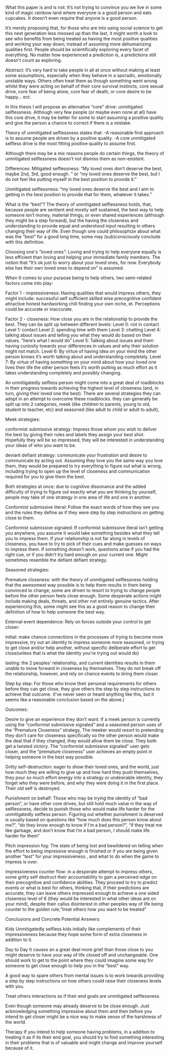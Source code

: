 What this paper is and is not:
It’s not trying to convince you we live in some kind of magic rainbow land where everyone is a good person and eats cupcakes.  It doesn’t even require that anyone is a good person. 

 It’s merely proposing that, for those who are into using social science to get this next generation less messed up than the last, it might worth a look to see who benefits from being treated as having the most positive qualities and working your way down; instead of assuming more dehumanizing qualities first.  People should be scientifically exploring every facet of everything. No matter how experienced a  prediction is, a predictions still doesn't count as exploring.

Abstract:
 It’s very hard to take people in all at once without making at least some assumptions, especially when they behave in a sporadic, emotionally unstable ways.  Others often treat them as though something went wrong whilst they were acting on behalf of their core survival instincts,  core sexual drive, core fear of being alone, core fear of death, or core desire to be happy... ect. 

In this thesis I will propose an alternative “core” drive:  unmitigated selflessness.  Although very few people (or maybe even none at all) have this core drive, it may be better for some to start assuming a positive quality and give the person a chance to correct if there is a mistake.


Theory of unmitigated selflessness states that:
-A reasonable first approach is to assume people are driven by a positive quality.
-A core unmitigated selfless drive is the most fitting positive quality to assume first.

Although there may be a mix reasons people do certain things, the theory of unmitigated selflessness doesn’t not dismiss them as non-existent.

Differences:
Mitigated selflessness:  “My loved ones don’t deserve the best, maybe 2nd, 3rd, good enough. ” or “my loved ones deserve the best, but I do not feel like putting myself in the best position to provide it.”

Unmitigated selflessness: “my loved ones deserve the best and I aim to getting in the best position to provide that for them, whatever it takes.”


What is the “best”?
The theory of unmitigated selflessness holds, that, because people are sentient and mostly self sustained, the best way to help someone isn’t money, material things, or even shared experiences (although they might be a step forward), but the having the closeness and understanding to provide equal and understood input resulting in others changing their way of life.  Even though one could philosophize about what was the “best” for a good long time, some may (sub)consciously conclude with this definition.

Choosing one's “loved ones”:  Loving and trying to help everyone equally is less efficient than loving and helping your immediate family members.  The notion that “It’s ok just to worry about your loved ones, for now.  Everybody else has their own loved ones to depend on” is assumed.

When It comes to  your purpose being to help others, two semi-related factors come into play:

Factor 1 - impressiveness: Having qualities that would impress others, they might include:
successful
self sufficient
skilled
wise
precognitive
confident
attractive
honest
hardworking
chill
finding your own niche, et. 
 Perceptions could be accurate or inaccurate. 

Factor 2 - closeness: How close you are in the relationship to provide the best.
They can be split up between different levels:
Level 0: not in contact
Level 1: contact
Level 2: spending time with them
Level 3: chatting
Level 4: talking about issues and telling you what they would do based on their values. “here’s what I would do”
Level 5: Talking about issues and them having curiosity towards your differences in values and why their solution might not match.
Level 6:  By virtue of having idea on your mind the other person knows it’s worth talking about and understanding completely.
Level 7: By virtue of having something on your mind about how your loved one lives their life the other person feels it’s worth putting as much effort as it takes understanding completely and possibly changing.

An unmitigatedly selfless person might come into a great deal of roadblocks in their progress towards achieving the highest level of closeness (and, in turn, giving their loved one the best).  There are several strategies they can adopt in an attempt to overcome these roadblocks.  they can generally be split up into 2 categories,  meek (like children to parents, young to old,  student to teacher,  etc) and seasoned (like adult to child or adult to adult), 

Meek strategies: 

conformist submissive strategy: Impress those whom you wish to deliver the best by giving their rules and labels they assign your best shot. Hopefully they will be so impressed, they will be interested in understanding your ideas of who you want to be.

deviant defiant strategy: communicate your frustration and desire to communicate by acting out.  Assuming they love you the same way you love them, they would be prepared to try everything to figure out what is wrong, including trying to open up the level of closeness and communication required for you to give them the best.

Both strategies at once: due to cognitive dissonance and the added difficulty of trying to figure out exactly what you are thinking by yourself,  people may take of one strategy in one area of life and one in another.

Conformist submissive literal:  Follow the exact words of how they see you and the rules they define as if they were step by step instructions on getting close to them.

Conformist submissive signaled:  If conformist submissive literal isn’t getting you anywhere, you assume it would take something besides what they tell you to impress them.  If your relationship is not far along in levels of closeness, you have to try to pick of their cues and make guesses on ways to impress them.  If something doesn’t work, questions arise if you had the right cue, or if you didn’t try hard enough on your current one.   Might sometimes resemble the defiant defiant strategy.


Seasoned strategies:

Premature closeness: with the theory of unmitigated selflessness holding that the awesomest way possible is to help them results in them being convinced to change; some are driven to resort to trying to change people before the other person feels close enough.  Some desperate actions might include making deals, threats, and other not entirely genuine tactics.  After experiencing this, some might see this as a good reason to change their definition of how to help someone the best way.

External event dependence: 
Rely on forces outside your control to get closer:

initial:  make chance connections in the processes of trying to become more impressive, try out an identity to impress someone more seasoned, or trying to get close and/or help another, without specific deliberate effort to get close(unless that is what the identity you're trying out would do)

lasting: the 2 peoples’ relationship, and current identities results in them unable to move forward in closeness by themselves.  They do not break off the relationship, however, and rely on chance events to bring them closer.

Step by step: For those who know their personal requirements for others before they can get close, they give others the step by step instructions to achieve that outcome.  (I’ve never seen or heard anything like this, but it seems like a reasonable conclusion based on the above.)

Outcomes:

Desire to give an experience they don’t want: If a  meek person is currently using the “conformist submissive signaled” and a seasoned person uses of the “Premature Closeness” strategy, The meeker would resort to pretending they don’t care for closeness specifically so the other person would make the deal that if they changed, they would allow them be close.  They both get a twisted victory.  The “conformist submissive signaled” user gets closer, and the “premature closeness” user achieves an empty point in helping someone in the best way possible. 

Gritty self-destruction: eager to show their loved ones, and the world, just how much they are willing to give up and how hard they push themselves, they pour so much effort energy into a strategy or undesirable identity, they forget who they were before, and why they were doing it in the first place. Their old self is destroyed.

Punishment on behalf: Those who may be trying the identity of “bad person”, or have other core drives, but still hold much value in the way of selflessness, decide to punish those who would make life harder for the unmitigatedly selfless person.  Figuring out whether punishment is deserved is usually based on questions like “how much does this person know about me?”, “do they know enough to know if I’m a bad person?”,  “if they treat me like garbage, and don’t know that I’m a bad person, I should make life harder for them”


Pitch impression fog: The state of being lost and bewildered on telling when the effort to being impressive enough is finished or if you are being given another “test” for your impressiveness , and what to do when the game to impress is over.

impressiveness counter flow:   in a desperate attempt to impress others, some gritty self destruct their accountability to gain a perceived edge on their precognitive and confidence abilities.  They proceed to try to predict events or what is best for others, thinking that, if their predictions are accurate, they can leave others impressed enough to achieve a one sided closeness level of 6 (they would be interested in what other ideas are on your mind), despite their callus disinterest in other peoples way of life being counter to the golden rule,”treat others how you want to be treated”


Conclusions and Concrete Potential Answers:

Kids
Unmitigatedly selfless kids initially like complements of their impressiveness because they hope some form of extra closeness in addition to it.

Day to Day
It causes an a great deal more grief than those close to you might deserve to have your way of life closed off and unchangeable.  One should work to get to the point where they could imagine some way for someone to get close enough to help you in the “best” way.

A good way to spare others from mental issues is to work towards providing a step by step instructions on how others could raise their closeness levels with you.  

Treat others interactions as if their end goals are unmitigated selflessness.

Even though someone may already deserve to be close enough.  Just acknowledging something impressive about them and then before you intend to get closer might be a nice way to make sense of the harshness of the world.

Therapy
If you intend to help someone having problems, in a addition to treating it as if its their end goal, you should try to find something interesting in their problems that is of valuable  and  might change and improve yourself because of it.